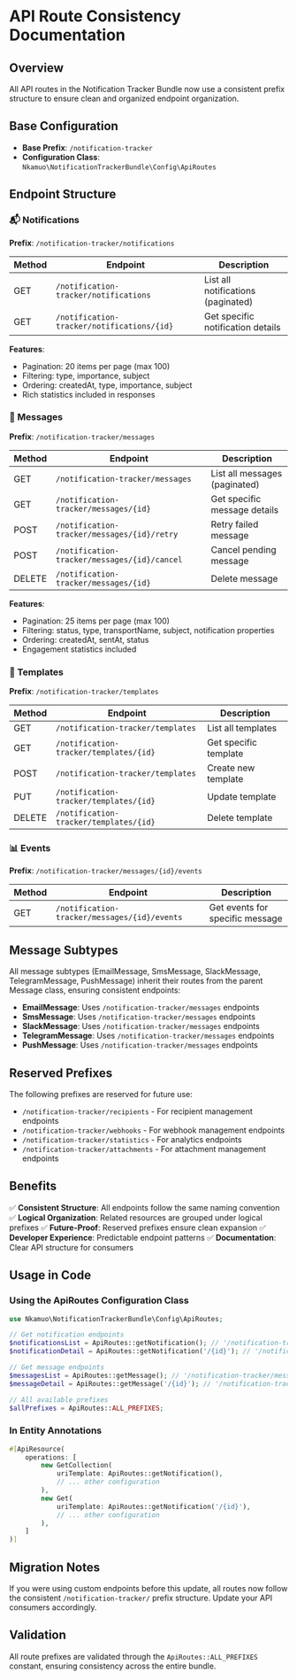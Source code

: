 # API Route Consistency Documentation

## Overview

All API routes in the Notification Tracker Bundle now use a consistent prefix structure to ensure clean and organized endpoint organization.

## Base Configuration

- **Base Prefix**: `/notification-tracker`
- **Configuration Class**: `Nkamuo\NotificationTrackerBundle\Config\ApiRoutes`

## Endpoint Structure

### 📬 Notifications
**Prefix**: `/notification-tracker/notifications`

| Method | Endpoint | Description |
|--------|----------|-------------|
| GET | `/notification-tracker/notifications` | List all notifications (paginated) |
| GET | `/notification-tracker/notifications/{id}` | Get specific notification details |

**Features**:
- Pagination: 20 items per page (max 100)
- Filtering: type, importance, subject
- Ordering: createdAt, type, importance, subject
- Rich statistics included in responses

### 📧 Messages  
**Prefix**: `/notification-tracker/messages`

| Method | Endpoint | Description |
|--------|----------|-------------|
| GET | `/notification-tracker/messages` | List all messages (paginated) |
| GET | `/notification-tracker/messages/{id}` | Get specific message details |
| POST | `/notification-tracker/messages/{id}/retry` | Retry failed message |
| POST | `/notification-tracker/messages/{id}/cancel` | Cancel pending message |
| DELETE | `/notification-tracker/messages/{id}` | Delete message |

**Features**:
- Pagination: 25 items per page (max 100)
- Filtering: status, type, transportName, subject, notification properties
- Ordering: createdAt, sentAt, status
- Engagement statistics included

### 📝 Templates
**Prefix**: `/notification-tracker/templates`

| Method | Endpoint | Description |
|--------|----------|-------------|
| GET | `/notification-tracker/templates` | List all templates |
| GET | `/notification-tracker/templates/{id}` | Get specific template |
| POST | `/notification-tracker/templates` | Create new template |
| PUT | `/notification-tracker/templates/{id}` | Update template |
| DELETE | `/notification-tracker/templates/{id}` | Delete template |

### 📊 Events
**Prefix**: `/notification-tracker/messages/{id}/events`

| Method | Endpoint | Description |
|--------|----------|-------------|
| GET | `/notification-tracker/messages/{id}/events` | Get events for specific message |

## Message Subtypes

All message subtypes (EmailMessage, SmsMessage, SlackMessage, TelegramMessage, PushMessage) inherit their routes from the parent Message class, ensuring consistent endpoints:

- **EmailMessage**: Uses `/notification-tracker/messages` endpoints
- **SmsMessage**: Uses `/notification-tracker/messages` endpoints  
- **SlackMessage**: Uses `/notification-tracker/messages` endpoints
- **TelegramMessage**: Uses `/notification-tracker/messages` endpoints
- **PushMessage**: Uses `/notification-tracker/messages` endpoints

## Reserved Prefixes

The following prefixes are reserved for future use:

- `/notification-tracker/recipients` - For recipient management endpoints
- `/notification-tracker/webhooks` - For webhook management endpoints  
- `/notification-tracker/statistics` - For analytics endpoints
- `/notification-tracker/attachments` - For attachment management endpoints

## Benefits

✅ **Consistent Structure**: All endpoints follow the same naming convention
✅ **Logical Organization**: Related resources are grouped under logical prefixes
✅ **Future-Proof**: Reserved prefixes ensure clean expansion
✅ **Developer Experience**: Predictable endpoint patterns
✅ **Documentation**: Clear API structure for consumers

## Usage in Code

### Using the ApiRoutes Configuration Class

```php
use Nkamuo\NotificationTrackerBundle\Config\ApiRoutes;

// Get notification endpoints
$notificationsList = ApiRoutes::getNotification(); // '/notification-tracker/notifications'
$notificationDetail = ApiRoutes::getNotification('/{id}'); // '/notification-tracker/notifications/{id}'

// Get message endpoints  
$messagesList = ApiRoutes::getMessage(); // '/notification-tracker/messages'
$messageDetail = ApiRoutes::getMessage('/{id}'); // '/notification-tracker/messages/{id}'

// All available prefixes
$allPrefixes = ApiRoutes::ALL_PREFIXES;
```

### In Entity Annotations

```php
#[ApiResource(
    operations: [
        new GetCollection(
            uriTemplate: ApiRoutes::getNotification(),
            // ... other configuration
        ),
        new Get(
            uriTemplate: ApiRoutes::getNotification('/{id}'),
            // ... other configuration
        ),
    ]
)]
```

## Migration Notes

If you were using custom endpoints before this update, all routes now follow the consistent `/notification-tracker/` prefix structure. Update your API consumers accordingly.

## Validation

All route prefixes are validated through the `ApiRoutes::ALL_PREFIXES` constant, ensuring consistency across the entire bundle.
